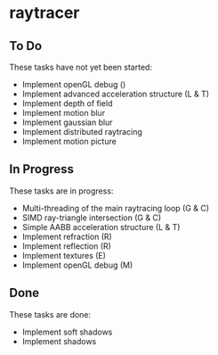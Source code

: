 # raytracer

## To Do

These tasks have not yet been started:
* Implement openGL debug ()
* Implement advanced acceleration structure (L & T)
* Implement depth of field
* Implement motion blur
* Implement gaussian blur
* Implement distributed raytracing
* Implement motion picture

## In Progress

These tasks are in progress:
* Multi-threading of the main raytracing loop (G & C)
* SIMD ray-triangle intersection (G & C)
* Simple AABB acceleration structure (L & T)
* Implement refraction (R)
* Implement reflection (R)
* Implement textures (E)
* Implement openGL debug (M)

## Done

These tasks are done:

* Implement soft shadows
* Implement shadows
